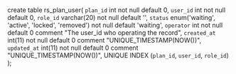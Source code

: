 ### 

create table rs_plan_user(
  `plan_id` int not null default 0,
  `user_id` int not null default 0,
  `role_id` varchar(20) not null default '',
  `status` enum('waiting', 'active', 'locked', 'removed') not null default 'waiting',
  `operator` int not null default 0 comment "The user_id who operating the record",
  `created_at` int(11) not null default 0 comment "UNIQUE_TIMESTAMP(NOW())",
  `updated_at` int(11) not null default 0 comment "UNIQUE_TIMESTAMP(NOW())",
  UNIQUE INDEX (`plan_id`, `user_id`, `role_id`)
);